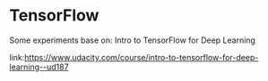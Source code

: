 # TensorFlow

Some experiments base on: 
Intro to TensorFlow for Deep Learning

link:https://www.udacity.com/course/intro-to-tensorflow-for-deep-learning--ud187
